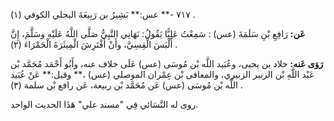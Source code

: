 ٧١٧ -** عس:** بَشِيرُ بن رَبِيعَةَ البجلي الكوفي (١) .

**عَن:** رَافِعِ بْنِ سَلَمَةَ (عس) : سَمِعْتُ عَلِيًّا يَقُولُ: نَهَانِي النَّبِيُّ صَلَّى اللَّهُ عَلَيْهِ وسَلَّمَ، إِنَّ أَلْبَسَ الْقِسِيَّ، وأَنْ أَفْتَرِشَ الْمِيثَرَةَ الْحَمْرَاءَ (٢) .

**رَوَى عَنه:** خلاد بن يحيى، وعُبَيد اللَّه بْن مُوسَى (عس) عَلَى خلاف عنه، وأَبُو أَحْمَد مُحَمَّد بْن عَبْد اللَّهِ بْن الزبير الزبيري، والمعافى بْن عِمْران الموصلي (عس) ،** وقيل:** عَنْ عُبَيد اللَّه بْن مُوسَى (عس) عَن مُحَمَّد بْن ربيعة، عَن رافع بْن سلمة (٣) .

روى له النَّسَائي فِي "مسند علي" هَذَا الحديث الواحد.